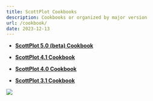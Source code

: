 ```yaml
---
title: ScottPlot Cookbooks
description: Cookbooks or organized by major version
url: /cookbook/
date: 2023-12-13
---
```


* [**ScottPlot 5.0 (beta) Cookbook**](/cookbook/5.0/)

* [**ScottPlot 4.1 Cookbook**](/cookbook/4.1/)

* [**ScottPlot 4.0 Cookbook**](/cookbook/4.0/)

* [**ScottPlot 3.1 Cookbook**](/cookbook/3.1/)

<img src='/images/cookbook.jpg' class="d-block mx-auto my-5" />
